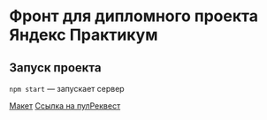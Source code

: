 # Фронт для дипломного проекта Яндекс Практикум
## Запуск проекта

`npm start` — запускает сервер   

[Макет](https://disk.yandex.ru/d/UxadTmah2jSTgA)
[Ccылка на пулРеквест](https://github.com/Artem-Mit/movies-explorer-frontend/pull/2)
